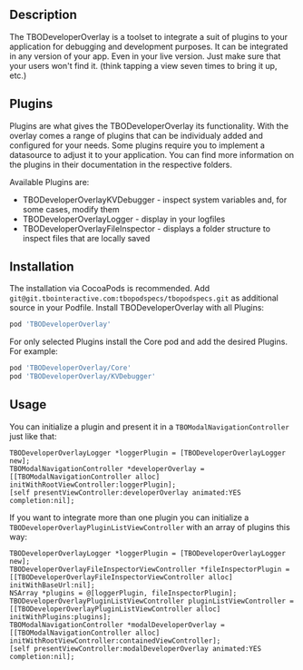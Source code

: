 ## Description
The TBODeveloperOverlay is a toolset to integrate a suit of plugins to your application for debugging and development purposes. It can be integrated in any version of your app. Even in your live version. Just make sure that your users won't find it. (think tapping a view seven times to bring it up, etc.)

## Plugins
Plugins are what gives the TBODeveloperOverlay its functionality. With the overlay comes a range of plugins that can be individualy added and configured for your needs.
Some plugins require you to implement a datasource to adjust it to your application.
You can find more information on the plugins in their documentation in the respective folders.

Available Plugins are:
* TBODeveloperOverlayKVDebugger - inspect system variables and, for some cases, modify them
* TBODeveloperOverlayLogger - display in your logfiles
* TBODeveloperOverlayFileInspector - displays a folder structure to inspect files that are locally saved

## Installation
The installation via CocoaPods is recommended.
Add `git@git.tbointeractive.com:tbopodspecs/tbopodspecs.git` as additional source in your Podfile. 
Install TBODeveloperOverlay with all Plugins:
```ruby
pod 'TBODeveloperOverlay'
```
For only selected Plugins install the Core pod and add the desired Plugins. For example:
```ruby
pod 'TBODeveloperOverlay/Core'
pod 'TBODeveloperOverlay/KVDebugger'
```

## Usage
You can initialize a plugin and present it in a `TBOModalNavigationController` just like that:

```objc
TBODeveloperOverlayLogger *loggerPlugin = [TBODeveloperOverlayLogger new];
TBOModalNavigationController *developerOverlay = [[TBOModalNavigationController alloc] initWithRootViewController:loggerPlugin];
[self presentViewController:developerOverlay animated:YES completion:nil];
```

If you want to integrate more than one plugin you can initialize a `TBODeveloperOverlayPluginListViewController` with an array of plugins this way:

```objc
TBODeveloperOverlayLogger *loggerPlugin = [TBODeveloperOverlayLogger new];
TBODeveloperOverlayFileInspectorViewController *fileInspectorPlugin = [[TBODeveloperOverlayFileInspectorViewController alloc] initWithBaseUrl:nil];
NSArray *plugins = @[loggerPlugin, fileInspectorPlugin];
TBODeveloperOverlayPluginListViewController pluginListViewController = [[TBODeveloperOverlayPluginListViewController alloc] initWithPlugins:plugins];
TBOModalNavigationController *modalDeveloperOverlay = [[TBOModalNavigationController alloc] initWithRootViewController:containedViewController];
[self presentViewController:modalDeveloperOverlay animated:YES completion:nil];
```

